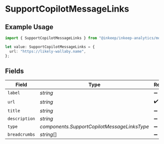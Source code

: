 # SupportCopilotMessageLinks

## Example Usage

```typescript
import { SupportCopilotMessageLinks } from "@inkeep/inkeep-analytics/models/components";

let value: SupportCopilotMessageLinks = {
  url: "https://likely-wallaby.name",
};
```

## Fields

| Field                                       | Type                                        | Required                                    | Description                                 |
| ------------------------------------------- | ------------------------------------------- | ------------------------------------------- | ------------------------------------------- |
| `label`                                     | *string*                                    | :heavy_minus_sign:                          | N/A                                         |
| `url`                                       | *string*                                    | :heavy_check_mark:                          | N/A                                         |
| `title`                                     | *string*                                    | :heavy_minus_sign:                          | N/A                                         |
| `description`                               | *string*                                    | :heavy_minus_sign:                          | N/A                                         |
| `type`                                      | *components.SupportCopilotMessageLinksType* | :heavy_minus_sign:                          | N/A                                         |
| `breadcrumbs`                               | *string*[]                                  | :heavy_minus_sign:                          | N/A                                         |